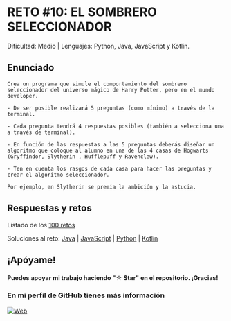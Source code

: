 # RETO #10: EL SOMBRERO SELECCIONADOR
Dificultad: Medio | Lenguajes: Python, Java, JavaScript y Kotlin.

## Enunciado

```
Crea un programa que simule el comportamiento del sombrero seleccionador del universo mágico de Harry Potter, pero en el mundo developer.

- De ser posible realizará 5 preguntas (como mínimo) a través de la terminal.

- Cada pregunta tendrá 4 respuestas posibles (también a selecciona una a través de terminal).

- En función de las respuestas a las 5 preguntas deberás diseñar un algoritmo que coloque al alumno en una de las 4 casas de Hogwarts (Gryffindor, Slytherin , Hufflepuff y Ravenclaw).

- Ten en cuenta los rasgos de cada casa para hacer las preguntas y crear el algoritmo seleccionador.

Por ejemplo, en Slytherin se premia la ambición y la astucia.
```

## Respuestas y retos
Listado de los [100 retos](/README.md)

Soluciones al reto: 
[Java](/RETOS/Reto10/Reto10.java) | 
[JavaScript](/RETOS/Reto10/Reto10.js) | 
[Python](/RETOS/Reto10/Reto10.py) |
[Kotlin](/RETOS/Reto10/Reto10.kt)


## ¡Apóyame! 
#### Puedes apoyar mi trabajo haciendo "☆ Star" en el repositorio. ¡Gracias!

### En mi perfil de GitHub tienes más información

[![Web](https://img.shields.io/badge/GitHub-breativo-14a1f0?style=for-the-badge&logo=github&logoColor=white&labelColor=101010)](https://github.com/breativo)